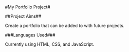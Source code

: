 #My Portfolio Project#

##Project Aims##

Create a portfolio that can be added to with future projects.

###Languages Used###

Currently using HTML, CSS, and JavaScript.
